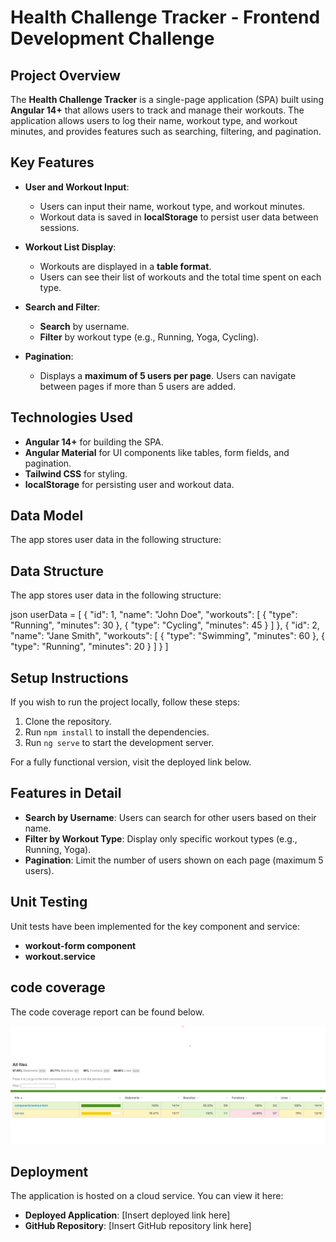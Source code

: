 # Health Challenge Tracker - Frontend Development Challenge

## Project Overview

The **Health Challenge Tracker** is a single-page application (SPA) built using **Angular 14+** that allows users to track and manage their workouts. The application allows users to log their name, workout type, and workout minutes, and provides features such as searching, filtering, and pagination.

## Key Features

- **User and Workout Input**:
  - Users can input their name, workout type, and workout minutes.
  - Workout data is saved in **localStorage** to persist user data between sessions.

- **Workout List Display**:
  - Workouts are displayed in a **table format**.
  - Users can see their list of workouts and the total time spent on each type.

- **Search and Filter**:
  - **Search** by username.
  - **Filter** by workout type (e.g., Running, Yoga, Cycling).

- **Pagination**:
  - Displays a **maximum of 5 users per page**. Users can navigate between pages if more than 5 users are added.

## Technologies Used

- **Angular 14+** for building the SPA.
- **Angular Material** for UI components like tables, form fields, and pagination.
- **Tailwind CSS** for styling.
- **localStorage** for persisting user and workout data.

## Data Model

The app stores user data in the following structure:

## Data Structure

The app stores user data in the following structure:

json
userData = [
  {
    "id": 1,
    "name": "John Doe",
    "workouts": [
      { "type": "Running", "minutes": 30 },
      { "type": "Cycling", "minutes": 45 }
    ]
  },
  {
    "id": 2,
    "name": "Jane Smith",
    "workouts": [
      { "type": "Swimming", "minutes": 60 },
      { "type": "Running", "minutes": 20 }
    ]
  }
]

## Setup Instructions 

If you wish to run the project locally, follow these steps:

1. Clone the repository.
2. Run `npm install` to install the dependencies.
3. Run `ng serve` to start the development server.

For a fully functional version, visit the deployed link below.

## Features in Detail

- **Search by Username**: Users can search for other users based on their name.
- **Filter by Workout Type**: Display only specific workout types (e.g., Running, Yoga).
- **Pagination**: Limit the number of users shown on each page (maximum 5 users).

## Unit Testing

Unit tests have been implemented for the key component and service:

- **workout-form component**
- **workout.service**

## code coverage
 The code coverage report can be found below.

![Code Coverage Report](./Health_Challenge_Tracker/src/assets/images/code_coverage_report.png)

## Deployment

The application is hosted on a cloud service. You can view it here:

- **Deployed Application**: [Insert deployed link here]
- **GitHub Repository**: [Insert GitHub repository link here]
